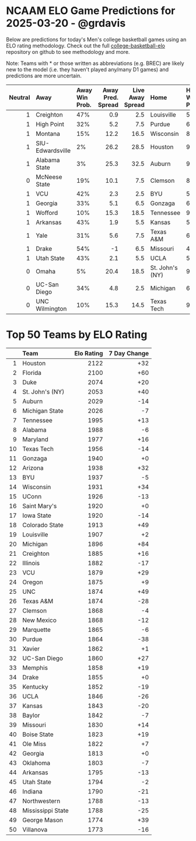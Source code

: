 # NCAAM ELO Game Predictions for 2025-03-20 - @grdavis
Below are predictions for today's Men's college basketball games using an ELO rating methodology. Check out the full [college-basketball-elo](https://github.com/grdavis/college-basketball-elo) repository on github to see methodology and more.

Note: Teams with * or those written as abbreviations (e.g. BREC) are likely new to the model (i.e. they haven't played any/many D1 games) and predictions are more uncertain.

|   Neutral | Away             | Away Win Prob.   |   Away Pred. Spread |   Live Away Spread | Home            | Home Win Prob.   |   Home Pred. Spread |
|----------:|:-----------------|:-----------------|--------------------:|-------------------:|:----------------|:-----------------|--------------------:|
|         1 | Creighton        | 47%              |                 0.9 |                2.5 | Louisville      | 53%              |                -0.9 |
|         1 | High Point       | 32%              |                 5.2 |                7.5 | Purdue          | 68%              |                -5.2 |
|         1 | Montana          | 15%              |                12.2 |               16.5 | Wisconsin       | 85%              |               -12.2 |
|         1 | SIU-Edwardsville | 2%               |                26.2 |               28.5 | Houston         | 98%              |               -26.2 |
|         1 | Alabama State    | 3%               |                25.3 |               32.5 | Auburn          | 97%              |               -25.3 |
|         0 | McNeese State    | 19%              |                10.1 |                7.5 | Clemson         | 81%              |               -10.1 |
|         1 | VCU              | 42%              |                 2.3 |                2.5 | BYU             | 58%              |                -2.3 |
|         1 | Georgia          | 33%              |                 5.1 |                6.5 | Gonzaga         | 67%              |                -5.1 |
|         1 | Wofford          | 10%              |                15.3 |               18.5 | Tennessee       | 90%              |               -15.3 |
|         1 | Arkansas         | 43%              |                 1.9 |                5.5 | Kansas          | 57%              |                -1.9 |
|         1 | Yale             | 31%              |                 5.6 |                7.5 | Texas A&M       | 69%              |                -5.6 |
|         1 | Drake            | 54%              |                -1   |                6.5 | Missouri        | 46%              |                 1   |
|         1 | Utah State       | 43%              |                 2.1 |                5.5 | UCLA            | 57%              |                -2.1 |
|         0 | Omaha            | 5%               |                20.4 |               18.5 | St. John's (NY) | 95%              |               -20.4 |
|         0 | UC-San Diego     | 34%              |                 4.8 |                2.5 | Michigan        | 66%              |                -4.8 |
|         0 | UNC Wilmington   | 10%              |                15.3 |               14.5 | Texas Tech      | 90%              |               -15.3 |

# Top 50 Teams by ELO Rating
|    | Team              |   Elo Rating |   7 Day Change |
|---:|:------------------|-------------:|---------------:|
|  1 | Houston           |         2122 |            +32 |
|  2 | Florida           |         2100 |            +60 |
|  3 | Duke              |         2074 |            +20 |
|  4 | St. John's (NY)   |         2053 |            +40 |
|  5 | Auburn            |         2029 |            -14 |
|  6 | Michigan State    |         2026 |             -7 |
|  7 | Tennessee         |         1995 |            +13 |
|  8 | Alabama           |         1988 |             -6 |
|  9 | Maryland          |         1977 |            +16 |
| 10 | Texas Tech        |         1956 |            -14 |
| 11 | Gonzaga           |         1940 |             +0 |
| 12 | Arizona           |         1938 |            +32 |
| 13 | BYU               |         1937 |             -5 |
| 14 | Wisconsin         |         1931 |            +34 |
| 15 | UConn             |         1926 |            -13 |
| 16 | Saint Mary's      |         1920 |             +0 |
| 17 | Iowa State        |         1920 |            -14 |
| 18 | Colorado State    |         1913 |            +49 |
| 19 | Louisville        |         1907 |             +2 |
| 20 | Michigan          |         1896 |            +84 |
| 21 | Creighton         |         1885 |            +16 |
| 22 | Illinois          |         1882 |            -17 |
| 23 | VCU               |         1879 |            +29 |
| 24 | Oregon            |         1875 |             +9 |
| 25 | UNC               |         1874 |            +49 |
| 26 | Texas A&M         |         1874 |            -28 |
| 27 | Clemson           |         1868 |             -4 |
| 28 | New Mexico        |         1868 |            -12 |
| 29 | Marquette         |         1865 |             -6 |
| 30 | Purdue            |         1864 |            -38 |
| 31 | Xavier            |         1862 |             +1 |
| 32 | UC-San Diego      |         1860 |            +27 |
| 33 | Memphis           |         1858 |            +19 |
| 34 | Drake             |         1855 |             +0 |
| 35 | Kentucky          |         1852 |            -19 |
| 36 | UCLA              |         1846 |            -26 |
| 37 | Kansas            |         1843 |            -20 |
| 38 | Baylor            |         1842 |             -7 |
| 39 | Missouri          |         1830 |            +14 |
| 40 | Boise State       |         1823 |            +19 |
| 41 | Ole Miss          |         1822 |             +7 |
| 42 | Georgia           |         1813 |             +0 |
| 43 | Oklahoma          |         1803 |             -7 |
| 44 | Arkansas          |         1795 |            -13 |
| 45 | Utah State        |         1794 |             -2 |
| 46 | Indiana           |         1790 |            -21 |
| 47 | Northwestern      |         1788 |            -13 |
| 48 | Mississippi State |         1788 |            -25 |
| 49 | George Mason      |         1774 |            +39 |
| 50 | Villanova         |         1773 |            -16 |
